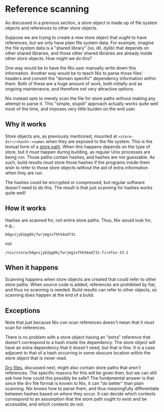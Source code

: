 # Reference scanning

As discussed in a previous section, a store object is made up of file system objects and references to other store objects.

Suppose we are trying to create a new store object that *ought* to have references, but we only have plain file system data.
For example, imagine the file system data is a "shared library" (so, dll, dylib) that depends on other shared libraries, and those other shared libraries are already inside other store objects.
How might we do this?

One way would be to have the Nix user manually write down this information.
Another way would be to teach Nix to parse those files' headers and convert the "domain specific" dependency information within them.
Both of these are a huge amount of work, both initially and as ongoing maintenance, and therefore not very attractive options.

Nix instead opts to merely scan the file for store paths without making any attempt to parse it.
This "simple, stupid" approach actually works quite well most of the time, and imposes very little burden on the end user.

## Why it works

Store objects are, as previously mentioned, mounted at `<store-dir>/<hash>-<name>` when they are exposed to the file system.
This is the textual form of a [store path](./paths.md).
When this happens depends on the type of store, but it *must* happen during building, as regular Unix processes are being run.
Those paths contain hashes, and hashes are not guessable.
As such, build results *must* store those hashes if the programs inside them wish to refer to those store objects without the aid of extra information when they are run.

The hashes could be encrypted or compressed, but regular software doesn't need to do this.
The result is that just scanning for hashes works quite well!

## How it works

Hashes are scanned for, not entire store paths.
Thus, Nix would look for, e.g.,
```
b6gvzjyb2pg0kjfwrjmg1vfhh54ad73z
```
not
```
/nix/store/b6gvzjyb2pg0kjfwrjmg1vfhh54ad73z-firefox-33.1
```

## When it happens

Scanning happens when store objects are created that could refer to other store paths.
When source code is added, references are prohibited by fiat, and thus no scanning is needed.
Build results can refer to other objects, so scanning does happen at the end of a build.

## Exceptions

Note that just because Nix *can* scan references doesn't mean that it *must* scan for references.

There is no problem with a store object having an "extra" reference that doesn't correspond to a hash inside the dependency.
The store object will have an extra dependency that it doesn't need, but that is fine.
It is a case adjacent to that of a hash occurring in some obscure location within the store object that is never read.

[Drv files](./drvs/drvs.md), discussed next, might also contain store paths that *aren't* references.
The specific reasons for this will be given then, but we can still ask how how could this possibly be safe?
The fundamental answer is that since the drv file format is known to Nix, it can "do better" than plain scanning.
Nix knows how to parse them, and thus meaningfully differentiate between hashes based on *where* they occur.
It can decide which contexts correspond to an assumption that the store path ought to exist and be accessible, and which contexts do not.
